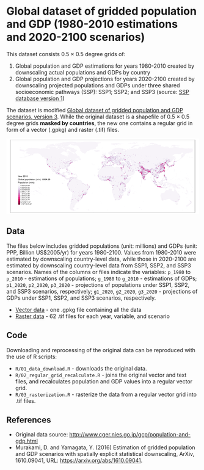 Global dataset of gridded population and GDP (1980-2010 estimations and 2020-2100 scenarios)
================

This dataset consists 0.5 × 0.5 degree grids of:

1.  Global population and GDP estimations for years 1980-2010 created by downscaling actual populations and GDPs by country
2.  Global population and GDP projections for years 2020-2100 created by downscaling projected populations and GDPs under three shared socioeconomic pathways (SSP): SSP1; SSP2; and SSP3 (source: [SSP database version 1](https://secure.iiasa.ac.at/web-apps/ene/SspDb/dsd?Action=htmlpage&page=about))

The dataset is modified [Global dataset of gridded population and GDP scenarios, version 3](http://www.cger.nies.go.jp/gcp/population-and-gdp.html). While the original dataset is a shapefile of 0.5 × 0.5 degree grids **masked by countries**, the new one contains a regular grid in form of a vector (.gpkg) and raster (.tif) files.

![](figs/pop2010.png)

Data
----

The files below includes gridded populations (unit: millions) and GDPs (unit: PPP, Billion US$2005/yr) for years 1980-2100. Values from 1980-2010 were estimated by downscaling country-level data, while those in 2020-2100 are estimated by downscaling country-level data from SSP1, SSP2, and SSP3 scenarios. Names of the columns or files indicate the variables: `p_1980` to `p_2010` - estimations of populations; `g_1980` to `g_2010` - estimations of GDPs; `p1_2020`, `p2_2020`, `p3_2020` - projections of populations under SSP1, SSP2, and SSP3 scenarios, respectively; `g1_2020`, `g2_2020`, `g3_2020` - projections of GDPs under SSP1, SSP2, and SSP3 scenarios, respectively.

-   [Vector data](http://sil.uc.edu/cms/data/uploads/software_data/popgrids/global_population_and_gdp.gpkg) - one .gpkg file containing all the data
-   [Raster data](http://sil.uc.edu/cms/data/uploads/software_data/popgrids/global_population_and_gdp.zip) - 62 .tif files for each year, variable, and scenario

<!-- ## R package -->
Code
----

Downloading and reprocessing of the original data can be reproduced with the use of R scripts:

-   `R/01_data_download.R` - downloads the original data.
-   `R/02_regular_grid_recalculate.R` - joins the original vector and text files, and recalculates population and GDP values into a regular vector grid.
-   `R/03_rasterization.R` - rasterize the data from a regular vector grid into .tif files.

References
----------

-   Original data source: <http://www.cger.nies.go.jp/gcp/population-and-gdp.html>
-   Murakami, D. and Yamagata, Y. (2016) Estimation of gridded population and GDP scenarios with spatially explicit statistical downscaling, ArXiv, 1610.09041, URL: <https://arxiv.org/abs/1610.09041>.
